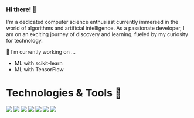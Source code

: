 ### Hi there! 👋

I'm a dedicated computer science enthusiast currently immersed in the world of algorithms and artificial intelligence. As a passionate developer, I am on an exciting journey of discovery and learning, fueled by my curiosity for technology.

🔭 I’m currently working on ...
- ML with scikit-learn
- ML with TensorFlow


<!---
**MateoMinghi/MateoMinghi** is a ✨ _special_ ✨ repository because its `README.md` (this file) appears on your GitHub profile.

Here are some ideas to get you started:

- 🔭 I’m currently working on ...
- 🌱 I’m currently learning ...
- 👯 I’m looking to collaborate on ...
- 🤔 I’m looking for help with ...
- 💬 Ask me about ...
- 📫 How to reach me: ...
- 😄 Pronouns: ...
- ⚡ Fun fact: ...

-->

# Technologies & Tools 🔧
![](https://img.shields.io/badge/Code-C++-informational?style=flat&logo=c++-&logoColor=white&color=blue)
![](https://img.shields.io/badge/Code-JavaScript-informational?style=flat&logo=javascript&logoColor=white&color=blue)
![](https://img.shields.io/badge/Code-Python-informational?style=flat&logo=python&logoColor=white&color=blue)
![](https://img.shields.io/badge/Database-MySQL-informational?style=flat&logo=mysql&logoColor=white&color=blue)
![](https://img.shields.io/badge/Tools-Git-informational?style=flat&logo=git&logoColor=white&color=blue)
![](https://img.shields.io/badge/Cloud-AWS-informational?style=flat&logo=amazon&logoColor=white&color=blue)
![](https://img.shields.io/badge/Code-TensorFlow-%23FF6F00.svg?style=flat&logo=TensorFlow&logoColor=white&color=blue)
<br>

